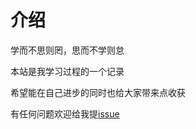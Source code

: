 # 介绍

学而不思则罔，思而不学则怠

本站是我学习过程的一个记录

希望能在自己进步的同时也给大家带来点收获



有任何问题欢迎给我提[issue](https://github.com/AieraFlyyyy/NoteBook.github.io/issues)

